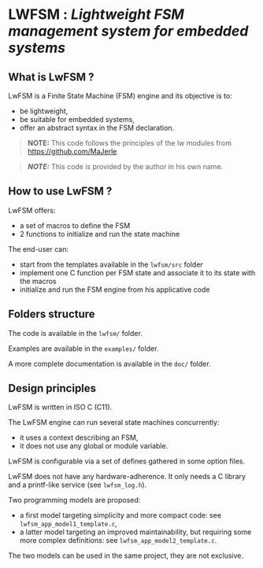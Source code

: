 # __LWFSM : *Lightweight FSM management system for embedded systems*__

## What is LwFSM ?

LwFSM is a Finite State Machine (FSM) engine and its objective is to:
- be lightweight,
- be suitable for embedded systems,
- offer an abstract syntax in the FSM declaration.

> **__NOTE:__** This code follows the principles of the lw modules from https://github.com/MaJerle

> **_NOTE:_**  This code is provided by the author in his own name.

## How to use LwFSM ?

LwFSM offers:
- a set of macros to define the FSM
- 2 functions to initialize and run the state machine

The end-user can:
- start from the templates available in the `lwfsm/src` folder
- implement one C function per FSM state and associate it to its state with the macros
- initialize and run the FSM engine from his applicative code

## Folders structure

The code is available in the `lwfsm/` folder.

Examples are available in the `examples/` folder.

A more complete documentation is available in the `doc/` folder.

## Design principles

LwFSM is written in ISO C (C11).

The LwFSM engine can run several state machines concurrently:
- it uses a context describing an FSM,
- it does not use any global or module variable.

LwFSM is configurable via a set of defines gathered in some option files.

LwFSM does not have any hardware-adherence.
It only needs a C library and a printf-like service (see `lwfsm_log.h`).

Two programming models are proposed:
- a first model targeting simplicity and more compact code: see `lwfsm_app_model1_template.c`,
- a latter model targeting an improved maintainability, but requiring some more complex definitions: see `lwfsm_app_model2_template.c`.

The two models can be used in the same project, they are not exclusive.
